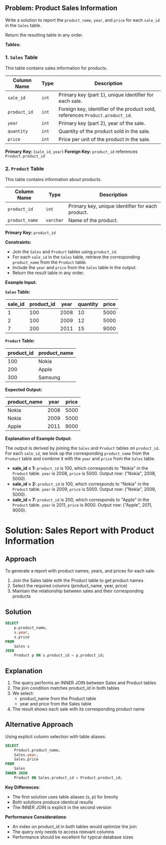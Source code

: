 ## Problem: Product Sales Information

Write a solution to report the `product_name`, `year`, and `price` for each `sale_id` in the `Sales` table.

Return the resulting table in any order.

**Tables:**

### 1. `Sales` Table

This table contains sales information for products.

| Column Name | Type  | Description                                                                 |
| ----------- | -------- | --------------------------------------------------------------------------- |
| `sale_id`     | `int`   | Primary key (part 1), unique identifier for each sale.                      |
| `product_id`  | `int`   | Foreign key, identifier of the product sold, references `Product.product_id`. |
| `year`        | `int`   | Primary key (part 2), year of the sale.                                    |
| `quantity`    | `int`   | Quantity of the product sold in the sale.                                   |
| `price`       | `int`   | Price per unit of the product in the sale.                                  |

**Primary Key:** (`sale_id`, `year`)
**Foreign Key:** `product_id` references `Product.product_id`

### 2. `Product` Table

This table contains information about products.

| Column Name  | Type    | Description                                                                 |
| ----------- | -------- | --------------------------------------------------------------------------- |
| `product_id`   | `int`     | Primary key, unique identifier for each product.                            |
| `product_name` | `varchar` | Name of the product.                                                        |

**Primary Key:** `product_id`

**Constraints:**

*   Join the `Sales` and `Product` tables using `product_id`.
*   For each `sale_id` in the `Sales` table, retrieve the corresponding `product_name` from the `Product` table.
*   Include the `year` and `price` from the `Sales` table in the output.
*   Return the result table in any order.

**Example Input:**

**`Sales` Table:**

| sale\_id | product\_id | year | quantity | price |
| ------- | ----------- | ---- | -------- | ----- |
| 1     | 100         | 2008 | 10       | 5000  |
| 2     | 100         | 2009 | 12       | 5000  |
| 7     | 200         | 2011 | 15       | 9000  |

**`Product` Table:**

| product\_id | product\_name |
| ----------- | ------------- |
| 100       | Nokia         |
| 200       | Apple         |
| 300       | Samsung       |

**Expected Output:**

| product\_name | year | price |
| ------------- | ---- | ----- |
| Nokia         | 2008 | 5000  |
| Nokia         | 2009 | 5000  |
| Apple         | 2011 | 9000  |

**Explanation of Example Output:**

The output is derived by joining the `Sales` and `Product` tables on `product_id`. For each `sale_id`, we look up the corresponding `product_name` from the `Product` table and combine it with the `year` and `price` from the `Sales` table.

*   **sale\_id = 1:**  `product_id` is 100, which corresponds to "Nokia" in the `Product` table. `year` is 2008, `price` is 5000. Output row: ("Nokia", 2008, 5000).
*   **sale\_id = 2:**  `product_id` is 100, which corresponds to "Nokia" in the `Product` table. `year` is 2009, `price` is 5000. Output row: ("Nokia", 2009, 5000).
*   **sale\_id = 7:**  `product_id` is 200, which corresponds to "Apple" in the `Product` table. `year` is 2011, `price` is 9000. Output row: ("Apple", 2011, 9000).

# Solution: Sales Report with Product Information

## Approach
To generate a report with product names, years, and prices for each sale:
1. Join the Sales table with the Product table to get product names
2. Select the required columns (product_name, year, price)
3. Maintain the relationship between sales and their corresponding products

## Solution
```sql
SELECT 
    p.product_name,
    s.year,
    s.price
FROM 
    Sales s
JOIN 
    Product p ON s.product_id = p.product_id;
```

## Explanation
1. The query performs an INNER JOIN between Sales and Product tables
2. The join condition matches product_id in both tables
3. We select:
   - product_name from the Product table
   - year and price from the Sales table
4. The result shows each sale with its corresponding product name

## Alternative Approach
Using explicit column selection with table aliases:
```sql
SELECT 
    Product.product_name,
    Sales.year, 
    Sales.price
FROM 
    Sales
INNER JOIN 
    Product ON Sales.product_id = Product.product_id;
```

**Key Differences**:
- The first solution uses table aliases (s, p) for brevity
- Both solutions produce identical results
- The INNER JOIN is explicit in the second version

**Performance Considerations**:
- An index on product_id in both tables would optimize the join
- The query only needs to access relevant columns
- Performance should be excellent for typical database sizes
